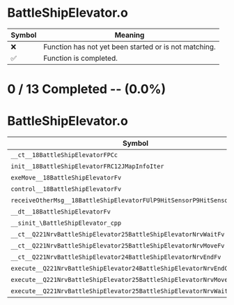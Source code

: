 # BattleShipElevator.o
| Symbol | Meaning 
| ------------- | ------------- 
| :x: | Function has not yet been started or is not matching. 
| :white_check_mark: | Function is completed. 


# 0 / 13 Completed -- (0.0%)
# BattleShipElevator.o
| Symbol | Decompiled? |
| ------------- | ------------- |
| `__ct__18BattleShipElevatorFPCc` | :x: |
| `init__18BattleShipElevatorFRC12JMapInfoIter` | :x: |
| `exeMove__18BattleShipElevatorFv` | :x: |
| `control__18BattleShipElevatorFv` | :x: |
| `receiveOtherMsg__18BattleShipElevatorFUlP9HitSensorP9HitSensor` | :x: |
| `__dt__18BattleShipElevatorFv` | :x: |
| `__sinit_\BattleShipElevator_cpp` | :x: |
| `__ct__Q221NrvBattleShipElevator25BattleShipElevatorNrvWaitFv` | :x: |
| `__ct__Q221NrvBattleShipElevator25BattleShipElevatorNrvMoveFv` | :x: |
| `__ct__Q221NrvBattleShipElevator24BattleShipElevatorNrvEndFv` | :x: |
| `execute__Q221NrvBattleShipElevator24BattleShipElevatorNrvEndCFP5Spine` | :x: |
| `execute__Q221NrvBattleShipElevator25BattleShipElevatorNrvMoveCFP5Spine` | :x: |
| `execute__Q221NrvBattleShipElevator25BattleShipElevatorNrvWaitCFP5Spine` | :x: |
